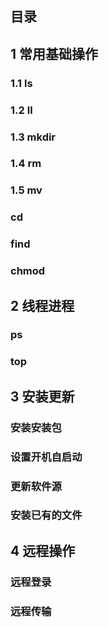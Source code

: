 ## 目录



## 1 常用基础操作

### 1.1 ls

### 1.2 ll

### 1.3 mkdir

### 1.4 rm

### 1.5 mv

### cd

### find

### chmod

## 2 线程进程

### ps

### top

## 3 安装更新

### 安装安装包

### 设置开机自启动

### 更新软件源

### 安装已有的文件

## 4 远程操作

### 远程登录

### 远程传输

